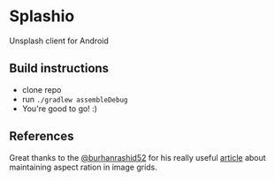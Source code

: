 # Splashio
Unsplash client for Android

## Build instructions
* clone repo
* run `./gradlew assembleDebug`
* You're good to go! :)

## References

Great thanks to the [@burhanrashid52](https://github.com/burhanrashid52) for his really useful
 [article](https://medium.com/@burhanrashid52/aspect-ratio-in-staggered-layoutmanager-using-constraint-layout-9845d04d1962) about maintaining aspect ration in image grids.